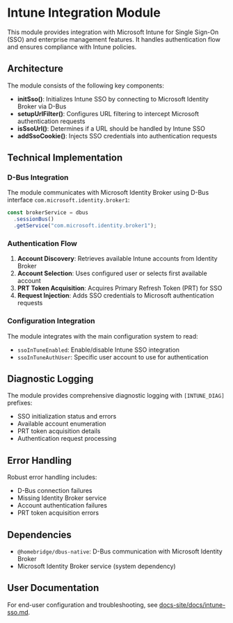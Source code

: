 # Intune Integration Module

This module provides integration with Microsoft Intune for Single Sign-On (SSO) and enterprise management features. It handles authentication flow and ensures compliance with Intune policies.

## Architecture

The module consists of the following key components:

- **initSso()**: Initializes Intune SSO by connecting to Microsoft Identity Broker via D-Bus
- **setupUrlFilter()**: Configures URL filtering to intercept Microsoft authentication requests
- **isSsoUrl()**: Determines if a URL should be handled by Intune SSO
- **addSsoCookie()**: Injects SSO credentials into authentication requests

## Technical Implementation

### D-Bus Integration

The module communicates with Microsoft Identity Broker using D-Bus interface `com.microsoft.identity.broker1`:

```javascript
const brokerService = dbus
  .sessionBus()
  .getService("com.microsoft.identity.broker1");
```

### Authentication Flow

1. **Account Discovery**: Retrieves available Intune accounts from Identity Broker
2. **Account Selection**: Uses configured user or selects first available account
3. **PRT Token Acquisition**: Acquires Primary Refresh Token (PRT) for SSO
4. **Request Injection**: Adds SSO credentials to Microsoft authentication requests

### Configuration Integration

The module integrates with the main configuration system to read:
- `ssoInTuneEnabled`: Enable/disable Intune SSO integration
- `ssoInTuneAuthUser`: Specific user account to use for authentication

## Diagnostic Logging

The module provides comprehensive diagnostic logging with `[INTUNE_DIAG]` prefixes:
- SSO initialization status and errors
- Available account enumeration
- PRT token acquisition details
- Authentication request processing

## Error Handling

Robust error handling includes:
- D-Bus connection failures
- Missing Identity Broker service
- Account authentication failures
- PRT token acquisition errors

## Dependencies

- `@homebridge/dbus-native`: D-Bus communication with Microsoft Identity Broker
- Microsoft Identity Broker service (system dependency)

## User Documentation

For end-user configuration and troubleshooting, see [docs-site/docs/intune-sso.md](../../docs-site/docs/intune-sso.md).